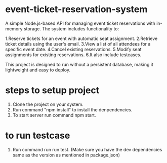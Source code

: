 # event-ticket-reservation-system
A simple Node.js-based API for managing event ticket reservations with in-memory storage. The system includes functionality to:

1.Reserve tickets for an event with automatic seat assignment.
2.Retrieve ticket details using the user's email.
3.View a list of all attendees for a specific event date.
4.Cancel existing reservations.
5.Modify seat assignments for existing reservations.
6.It also include testcases.

This project is designed to run without a persistent database, making it lightweight and easy to deploy. 

# steps to setup project
1. Clone the project on your system.
2. Run command "npm install" to install the denpendencies.
3. To start server run command npm start.

# to run testcase
1. Run command run run test. (Make sure you have the dev dependencies same as the version as mentioned in package.json)
